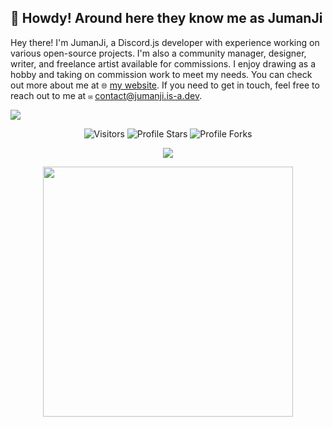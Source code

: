 ## 🌿 Howdy! Around here they know me as JumanJi
Hey there! I'm JumanJi, a Discord.js developer with experience working on various open-source projects. I'm also a community manager, designer, writer, and freelance artist available for commissions. I enjoy drawing as a hobby and taking on commission work to meet my needs. You can check out more about me at `🌐` [my website](https://jumanji.is-a.dev/). If you need to get in touch, feel free to reach out to me at `✉️` contact@jumanji.is-a.dev.

<img src="https://skillicons.dev/icons?i=js,html,css,nodejs,vscode,mongodb,vercel,twitter,instagram,deno,mysql,googlecloud,cf,github,discord" />


   <p align="center">
<img src="https://komarev.com/ghpvc/?username=heyjumanji&label=Profile%20Views&color=ff69b4&style=flat&label=Visitors" alt="Visitors">
        <img src="https://img.shields.io/badge/dynamic/json?&label=Total%20Stars&color=ff69b4&style=flat&style=for-the-badge&query=%24.stars&url=https://api.github-star-counter.workers.dev/user/heyjumanji" alt="Profile Stars"></a>
        <img src="https://img.shields.io/badge/dynamic/json?&label=Total%20Forks&color=ff69b4&style=flat&style=for-the-badge&query=%24.forks&url=https://api.github-star-counter.workers.dev/user/heyjumanji" alt="Profile Forks"></a>
    </p>

<p align="center">
  <a href="https://discord.com/users/878264909014663218"><img src="https://lanyard.cnrad.dev/api/878264909014663218"></a>
</p>

<div align="center">
  <img style="width: 400px;" src="https://github-readme-stats.vercel.app/api?username=heyjumanji&show_icons=true&icon_color=fa93f6&text_color=8f959e&bg_color=00000000&hide_title=true&hide_border=true"/>
</div>

